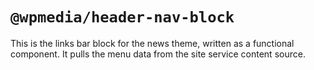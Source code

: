 # `@wpmedia/header-nav-block`

This is the links bar block for the news theme, written as a functional component. It pulls the menu data from the site service content source.